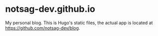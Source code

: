 # notsag-dev.github.io
My personal blog. This is Hugo's static files, the actual app is located at https://github.com/notsag-dev/blog.
